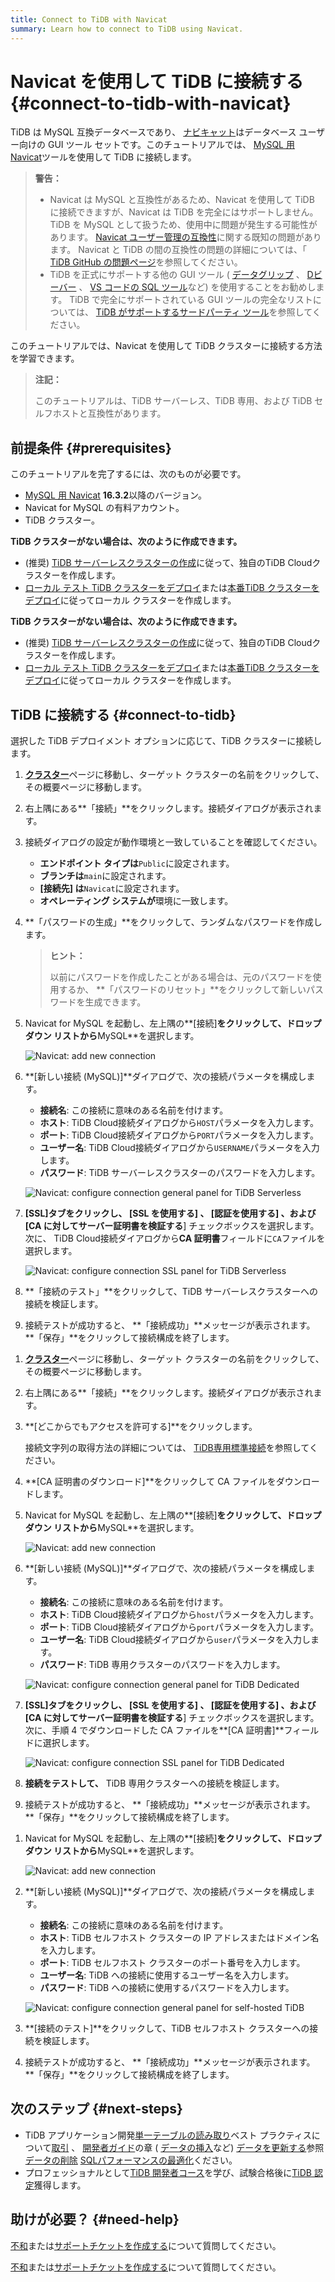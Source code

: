 ```yaml
---
title: Connect to TiDB with Navicat
summary: Learn how to connect to TiDB using Navicat.
---
```


# Navicat を使用して TiDB に接続する {#connect-to-tidb-with-navicat}

TiDB は MySQL 互換データベースであり、 [ナビキャット](https://www.navicat.com)はデータベース ユーザー向けの GUI ツール セットです。このチュートリアルでは、 [MySQL 用 Navicat](https://www.navicat.com/en/products/navicat-for-mysql)ツールを使用して TiDB に接続します。

> **警告：**
>
> -   Navicat は MySQL と互換性があるため、Navicat を使用して TiDB に接続できますが、Navicat は TiDB を完全にはサポートしません。 TiDB を MySQL として扱うため、使用中に問題が発生する可能性があります。 [Navicat ユーザー管理の互換性](https://github.com/pingcap/tidb/issues/45154)に関する既知の問題があります。 Navicat と TiDB の間の互換性の問題の詳細については、「 [TiDB GitHub の問題ページ](https://github.com/pingcap/tidb/issues?q=is%3Aissue+navicat+is%3Aopen)を参照してください。
> -   TiDB を正式にサポートする他の GUI ツール ( [データグリップ](/develop/dev-guide-gui-datagrip.md) 、 [Dビーバー](/develop/dev-guide-gui-dbeaver.md) 、 [VS コードの SQL ツール](/develop/dev-guide-gui-vscode-sqltools.md)など) を使用することをお勧めします。 TiDB で完全にサポートされている GUI ツールの完全なリストについては、 [TiDB がサポートするサードパーティ ツール](/develop/dev-guide-third-party-support.md#gui)を参照してください。

このチュートリアルでは、Navicat を使用して TiDB クラスターに接続する方法を学習できます。

> **注記：**
>
> このチュートリアルは、TiDB サーバーレス、TiDB 専用、および TiDB セルフホストと互換性があります。

## 前提条件 {#prerequisites}

このチュートリアルを完了するには、次のものが必要です。

-   [MySQL 用 Navicat](https://www.navicat.com/en/download/navicat-for-mysql) **16.3.2**以降のバージョン。
-   Navicat for MySQL の有料アカウント。
-   TiDB クラスター。

<CustomContent platform="tidb">

**TiDB クラスターがない場合は、次のように作成できます。**

-   (推奨) [TiDB サーバーレスクラスターの作成](/develop/dev-guide-build-cluster-in-cloud.md)に従って、独自のTiDB Cloudクラスターを作成します。
-   [ローカル テスト TiDB クラスターをデプロイ](/quick-start-with-tidb.md#deploy-a-local-test-cluster)または[本番TiDB クラスターをデプロイ](/production-deployment-using-tiup.md)に従ってローカル クラスターを作成します。

</CustomContent>
<CustomContent platform="tidb-cloud">

**TiDB クラスターがない場合は、次のように作成できます。**

-   (推奨) [TiDB サーバーレスクラスターの作成](/develop/dev-guide-build-cluster-in-cloud.md)に従って、独自のTiDB Cloudクラスターを作成します。
-   [ローカル テスト TiDB クラスターをデプロイ](https://docs.pingcap.com/tidb/stable/quick-start-with-tidb#deploy-a-local-test-cluster)または[本番TiDB クラスターをデプロイ](https://docs.pingcap.com/tidb/stable/production-deployment-using-tiup)に従ってローカル クラスターを作成します。

</CustomContent>

## TiDB に接続する {#connect-to-tidb}

選択した TiDB デプロイメント オプションに応じて、TiDB クラスターに接続します。

<SimpleTab>
<div label="TiDB Serverless">

1.  [**クラスター**](https://tidbcloud.com/console/clusters)ページに移動し、ターゲット クラスターの名前をクリックして、その概要ページに移動します。

2.  右上隅にある**「接続」**をクリックします。接続ダイアログが表示されます。

3.  接続ダイアログの設定が動作環境と一致していることを確認してください。

    -   **エンドポイント タイプは**`Public`に設定されます。
    -   **ブランチは**`main`に設定されます。
    -   **[接続先] は**`Navicat`に設定されます。
    -   **オペレーティング システムが**環境に一致します。

4.  **「パスワードの生成」**をクリックして、ランダムなパスワードを作成します。

    > **ヒント：**
    >
    > 以前にパスワードを作成したことがある場合は、元のパスワードを使用するか、 **「パスワードのリセット」**をクリックして新しいパスワードを生成できます。

5.  Navicat for MySQL を起動し、左上隅の**[接続]**をクリックして、ドロップダウン リストから**MySQL**を選択します。

    ![Navicat: add new connection](/media/develop/navicat-add-new-connection.jpg)

6.  **[新しい接続 (MySQL)]**ダイアログで、次の接続パラメータを構成します。

    -   **接続名**: この接続に意味のある名前を付けます。
    -   **ホスト**: TiDB Cloud接続ダイアログから`HOST`パラメータを入力します。
    -   **ポート**: TiDB Cloud接続ダイアログから`PORT`パラメータを入力します。
    -   **ユーザー名**: TiDB Cloud接続ダイアログから`USERNAME`パラメータを入力します。
    -   **パスワード**: TiDB サーバーレスクラスターのパスワードを入力します。

    ![Navicat: configure connection general panel for TiDB Serverless](/media/develop/navicat-connection-config-serverless-general.png)

7.  **[SSL]**タブをクリックし、 **[SSL を使用する]** 、 **[認証を使用する**] 、および**[CA に対してサーバー証明書を検証する**] チェックボックスを選択します。次に、 TiDB Cloud接続ダイアログから**CA 証明書**フィールドに`CA`ファイルを選択します。

    ![Navicat: configure connection SSL panel for TiDB Serverless](/media/develop/navicat-connection-config-serverless-ssl.png)

8.  **「接続のテスト」**をクリックして、TiDB サーバーレスクラスターへの接続を検証します。

9.  接続テストが成功すると、 **「接続成功」**メッセージが表示されます。 **「保存」**をクリックして接続構成を終了します。

</div>
<div label="TiDB Dedicated">

1.  [**クラスター**](https://tidbcloud.com/console/clusters)ページに移動し、ターゲット クラスターの名前をクリックして、その概要ページに移動します。

2.  右上隅にある**「接続」**をクリックします。接続ダイアログが表示されます。

3.  **[どこからでもアクセスを許可する]**をクリックします。

    接続文字列の取得方法の詳細については、 [TiDB専用標準接続](https://docs.pingcap.com/tidbcloud/connect-via-standard-connection)を参照してください。

4.  **[CA 証明書のダウンロード]**をクリックして CA ファイルをダウンロードします。

5.  Navicat for MySQL を起動し、左上隅の**[接続]**をクリックして、ドロップダウン リストから**MySQL**を選択します。

    ![Navicat: add new connection](/media/develop/navicat-add-new-connection.jpg)

6.  **[新しい接続 (MySQL)]**ダイアログで、次の接続パラメータを構成します。

    -   **接続名**: この接続に意味のある名前を付けます。
    -   **ホスト**: TiDB Cloud接続ダイアログから`host`パラメータを入力します。
    -   **ポート**: TiDB Cloud接続ダイアログから`port`パラメータを入力します。
    -   **ユーザー名**: TiDB Cloud接続ダイアログから`user`パラメータを入力します。
    -   **パスワード**: TiDB 専用クラスターのパスワードを入力します。

    ![Navicat: configure connection general panel for TiDB Dedicated](/media/develop/navicat-connection-config-dedicated-general.png)

7.  **[SSL]**タブをクリックし、 **[SSL を使用する]** 、 **[認証を使用する**] 、および**[CA に対してサーバー証明書を検証する**] チェックボックスを選択します。次に、手順 4 でダウンロードした CA ファイルを**[CA 証明書]**フィールドに選択します。

    ![Navicat: configure connection SSL panel for TiDB Dedicated](/media/develop/navicat-connection-config-dedicated-ssl.jpg)

8.  **接続をテストして、** TiDB 専用クラスターへの接続を検証します。

9.  接続テストが成功すると、 **「接続成功」**メッセージが表示されます。 **「保存」**をクリックして接続構成を終了します。

</div>
<div label="TiDB Self-Hosted">

1.  Navicat for MySQL を起動し、左上隅の**[接続]**をクリックして、ドロップダウン リストから**MySQL**を選択します。

    ![Navicat: add new connection](/media/develop/navicat-add-new-connection.jpg)

2.  **[新しい接続 (MySQL)]**ダイアログで、次の接続パラメータを構成します。

    -   **接続名**: この接続に意味のある名前を付けます。
    -   **ホスト**: TiDB セルフホスト クラスターの IP アドレスまたはドメイン名を入力します。
    -   **ポート**: TiDB セルフホスト クラスターのポート番号を入力します。
    -   **ユーザー名**: TiDB への接続に使用するユーザー名を入力します。
    -   **パスワード**: TiDB への接続に使用するパスワードを入力します。

    ![Navicat: configure connection general panel for self-hosted TiDB](/media/develop/navicat-connection-config-self-hosted-general.png)

3.  **[接続のテスト]**をクリックして、TiDB セルフホスト クラスターへの接続を検証します。

4.  接続テストが成功すると、 **「接続成功」**メッセージが表示されます。 **「保存」**をクリックして接続構成を終了します。

</div>
</SimpleTab>

## 次のステップ {#next-steps}

-   TiDB アプリケーション開発[単一テーブルの読み取り](/develop/dev-guide-get-data-from-single-table.md)ベスト プラクティスについて[取引](/develop/dev-guide-transaction-overview.md) 、 [開発者ガイド](/develop/dev-guide-overview.md)の章 ( [データの挿入](/develop/dev-guide-insert-data.md)など) [データを更新する](/develop/dev-guide-update-data.md)参照[データの削除](/develop/dev-guide-delete-data.md) [SQLパフォーマンスの最適化](/develop/dev-guide-optimize-sql-overview.md)ください。
-   プロフェッショナルとして[TiDB 開発者コース](https://www.pingcap.com/education/)を学び、試験合格後に[TiDB 認定](https://www.pingcap.com/education/certification/)獲得します。

## 助けが必要？ {#need-help}

<CustomContent platform="tidb">

[不和](https://discord.gg/DQZ2dy3cuc?utm_source=doc)または[サポートチケットを作成する](/support.md)について質問してください。

</CustomContent>

<CustomContent platform="tidb-cloud">

[不和](https://discord.gg/DQZ2dy3cuc?utm_source=doc)または[サポートチケットを作成する](/tidb-cloud/tidb-cloud-support.md)について質問してください。

</CustomContent>
